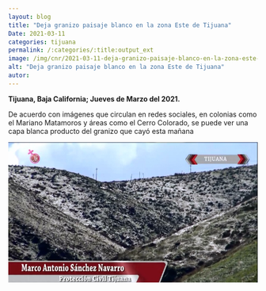 ```yaml
---
layout: blog
title: "Deja granizo paisaje blanco en la zona Este de Tijuana"
Date: 2021-03-11
categories: tijuana
permalink: /:categories/:title:output_ext
image: /img/cnr/2021-03-11-deja-granizo-paisaje-blanco-en-la-zona-este-de-tijuana.jpg
alt: "Deja granizo paisaje blanco en la zona Este de Tijuana"
autor:
---
```


**Tijuana, Baja California; Jueves de Marzo del 2021.** 

De acuerdo con imágenes que circulan en redes sociales, en colonias como el Mariano Matamoros y áreas como el Cerro Colorado, se puede ver una capa blanca producto del granizo que cayó esta mañana

<div id="carouselExampleSlidesOnly" class="carousel slide" data-ride="carousel">
  <div class="carousel-inner">
    <div class="carousel-item active">
       <img class="d-block w-100" src="/img/cnr/2021-03-11-deja-granizo-paisaje-blanco-en-la-zona-este-de-tijuana.jpg" loading="lazy"  alt="Deja granizo paisaje blanco en la zona Este de Tijuana">
    </div>
  </div>
</div>